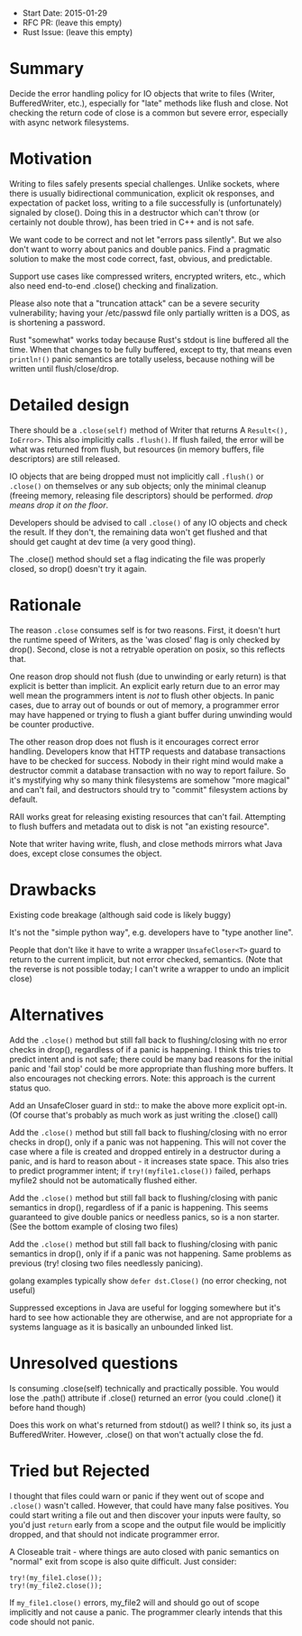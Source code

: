 - Start Date: 2015-01-29
- RFC PR: (leave this empty)
- Rust Issue: (leave this empty)

# Summary

Decide the error handling policy for IO objects that write to files (Writer,
BufferedWriter, etc.), especially for "late" methods like flush and close.
Not checking the return code of close is a common but severe error, especially
with async network filesystems.


# Motivation

Writing to files safely presents special challenges.  Unlike sockets, where
there is usually bidirectional communication, explicit ok responses, and
expectation of packet loss, writing to a file successfully is (unfortunately)
signaled by close().   Doing this in a destructor which can't throw (or
certainly not double throw), has been tried in C++ and is not safe.

We want code to be correct and not let "errors pass silently".  But we also
don't want to worry about panics and double panics.  Find a pragmatic solution
to make the most code correct, fast, obvious, and predictable.

Support use cases like compressed writers, encrypted writers, etc., which also
need end-to-end .close() checking and finalization.

Please also note that a "truncation attack" can be a severe security
vulnerability; having your /etc/passwd file only partially written is a DOS, as
is shortening a password.

Rust "somewhat" works today because Rust's stdout is line buffered all the
time.  When that changes to be fully buffered, except to tty, that means even
`println!()` panic semantics are totally useless, because nothing will be
written until flush/close/drop.


# Detailed design

There should be a `.close(self)` method of Writer that returns A `Result<(),
IoError>`.  This also implicitly calls `.flush()`.  If flush failed, the error
will be what was returned from flush, but resources (in memory buffers, file
descriptors) are still released.

IO objects that are being dropped must not implicitly call `.flush()` or
`.close()` on themselves or any sub objects; only the minimal cleanup (freeing
memory, releasing file descriptors) should be performed.  *drop means drop it
on the floor*.  

Developers should be advised to call `.close()` of any IO objects and check the
result.   If they don't, the remaining data won't get flushed and that should
get caught at dev time (a very good thing).

The .close() method should set a flag indicating the file was properly
closed, so drop() doesn't try it again.  

# Rationale

The reason `.close` consumes self is for two reasons.  First, it doesn't hurt
the runtime speed of Writers, as the 'was closed' flag is only checked by
drop().  Second, close is not a retryable operation on posix, so this reflects
that.

One reason drop should not flush (due to unwinding or early return) is that
explicit is better than implicit.  An explicit early return due to an error may
well mean the programmers intent is *not* to flush other objects.  In panic
cases, due to array out of bounds or out of memory, a programmer error may have
happened or trying to flush a giant buffer during unwinding would be counter
productive.

The other reason drop does not flush is it encourages correct error handling.
Developers know that HTTP requests and database transactions have to be checked
for success.  Nobody in their right mind would make a destructor commit a
database transaction with no way to report failure. So it's mystifying why so
many think filesystems are somehow "more magical" and can't fail, and
destructors should try to "commit" filesystem actions by default.

RAII works great for releasing existing resources that can't fail.  Attempting
to flush buffers and metadata out to disk is not "an existing resource".

Note that writer having write, flush, and close methods mirrors what Java does,
except close consumes the object.


# Drawbacks

Existing code breakage (although said code is likely buggy)

It's not the "simple python way", e.g. developers have to "type another line".

People that don't like it have to write a wrapper `UnsafeCloser<T>` guard to
return to the current implicit, but not error checked, semantics.  (Note that the
reverse is not possible today; I can't write a wrapper to undo an implicit close)


# Alternatives

Add the `.close()` method but still fall back to flushing/closing with no error
checks in drop(), regardless of if a panic is happening.  I think this tries to
predict intent and is not safe; there could be many bad reasons for the initial
panic and 'fail stop' could be more appropriate than flushing more buffers.  It
also encourages not checking errors.  Note: this approach is the current status quo.

Add an UnsafeCloser guard in std:: to make the above more explicit opt-in.  (Of
course that's probably as much work as just writing the .close() call)

Add the `.close()` method but still fall back to flushing/closing with no error
checks in drop(), only if a panic was not happening.  This will not cover the
case where a file is created and dropped entirely in a destructor during a
panic, and is hard to reason about - it increases state space.  This also tries
to predict programmer intent; if `try!(myfile1.close())` failed, perhaps myfile2
should not be automatically flushed either.

Add the `.close()` method but still fall back to flushing/closing with panic
semantics in drop(), regardless of if a panic is happening.  This seems
guaranteed to give double panics or needless panics, so is a non starter.  (See
the bottom example of closing two files)

Add the `.close()` method but still fall back to flushing/closing with panic
semantics in drop(), only if if a panic was not happening.   Same problems as
previous (try! closing two files needlessly panicing).

golang examples typically show `defer dst.Close()` (no error checking, not
useful)

Suppressed exceptions in Java are useful for logging somewhere but it's hard to
see how actionable they are otherwise, and are not appropriate for a systems
language as it is basically an unbounded linked list.


# Unresolved questions

Is consuming .close(self) technically and practically possible.  You would lose the
.path() attribute if .close() returned an error (you could .clone() it before
hand though)

Does this work on what's returned from stdout() as well? I think so, its just a
BufferedWriter.  However, .close() on that won't actually close the fd.


# Tried but Rejected

I thought that files could warn or panic if they went out of scope and
`.close()` wasn't called.  However, that could have many false positives.  You
could start writing a file out and then discover your inputs were faulty, so
you'd just `return` early from a scope and the output file would be implicitly
dropped, and that should not indicate programmer error.

A Closeable trait - where things are auto closed with panic semantics on
"normal" exit from scope is also quite difficult.  Just consider:

    try!(my_file1.close());
    try!(my_file2.close());

If `my_file1.close()` errors, my_file2 will and should go out of scope implicitly
and not cause a panic.  The programmer clearly intends that this code should not
panic.
